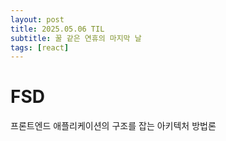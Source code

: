 ```yaml
---
layout: post
title: 2025.05.06 TIL
subtitle: 꿀 같은 연휴의 마지막 날
tags: [react]
---
```


# FSD

프론트엔드 애플리케이션의 구조를 잡는 아키텍처 방법론

